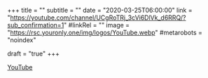 +++
title = ""
subtitle = ""
date = "2020-03-25T06:00:00"
link = "https://youtube.com/channel/UCgRoTRj_3cVi6DlVk_d6RRQ/?sub_confirmation=1"
#linkRel = ""
image = "https://rsc.youronly.one/img/logos/YouTube.webp"
#metarobots = "noindex"

draft = "true"
+++

<a href="https://youtube.com/channel/UCgRoTRj_3cVi6DlVk_d6RRQ/?sub_confirmation=1" rel="me noopener external nofollow" referrerpolicy="strict-origin-when-cross-origin">YouTube</a>
